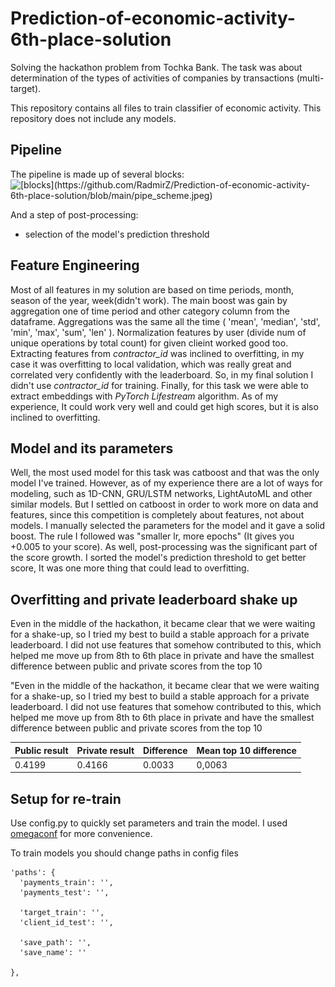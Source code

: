 # Prediction-of-economic-activity-6th-place-solution
Solving the hackathon problem from Tochka Bank. The task was about determination of the types of activities of companies by transactions (multi-target).

This repository contains all files to train classifier of economic activity. This repository does not include any models.

## Pipeline

The pipeline is made up of several blocks:
![[[blocks](https://github.com/RadmirZ/Prediction-of-economic-activity-6th-place-solution/blob/main/catboost%20pipeline.jpeg)](https://github.com/RadmirZ/Prediction-of-economic-activity-6th-place-solution/blob/main/pipe_scheme.jpeg)](https://github.com/RadmirZ/Prediction-of-economic-activity-6th-place-solution/blob/main/assets/pipe_scheme.jpeg)

And a step of post-processing:
* selection of the model's prediction threshold

## Feature Engineering

Most of all features in my solution are based on time periods, month, season of the year, week(didn't work). The main boost was gain by aggregation one of time period and other category column from the dataframe. Aggregations was the same all the time ( 'mean', 'median', 'std', 'min', 'max', 'sum', 'len' ). Normalization features by user (divide num of unique operations by total count) for given clieint worked good too. Extracting features from *contractor_id* was inclined to overfitting, in my case it was overfitting to local validation, which was really great and correlated very confidently with the leaderboard. So, in my final solution I didn't use *contractor_id* for training. Finally, for this task we were able to extract embeddings with *PyTorch Lifestream* algorithm. As of my experience, It could work very well and could get high scores, but it is also inclined to overfitting.

## Model and its parameters

Well, the most used model for this task was catboost and that was the only model I've trained. However, as of my experience there are a lot of ways for modeling, such as 1D-CNN, GRU/LSTM networks, LightAutoML and other similar models. But I settled on catboost in order to work more on data and features, since this competition is completely about features, not about models. I manually selected the parameters for the model and it gave a solid boost. The rule I followed was "smaller lr, more epochs" (It gives you +0.005 to your score). As well, post-processing was the significant part of the score growth. I sorted the model's prediction threshold to get better score, It was one more thing that could lead to overfitting.


## Overfitting and private leaderboard shake up

Even in the middle of the hackathon, it became clear that we were waiting for a shake-up, so I tried my best to build a stable approach for a private leaderboard. I did not use features that somehow contributed to this, which helped me move up from 8th to 6th place in private and have the smallest difference between public and private scores from the top 10

"Even in the middle of the hackathon, it became clear that we were waiting for a shake-up, so I tried my best to build a stable approach for a private leaderboard. I did not use features that somehow contributed to this, which helped me move up from 8th to 6th place in private and have the smallest difference between public and private scores from the top 10

| Public result | Private result | Difference | Mean top 10 difference |
| ------------- | -------------- | ---------- | ---------------------- |
| 0.4199 | 0.4166 | 0.0033 | 0,0063 |


## Setup for re-train

Use config.py to quickly set parameters and train the model. I used [omegaconf](https://github.com/omry/omegaconf) for more convenience.

To train models you should change paths in config files <br>
```jsonc
'paths': {
  'payments_train': '',
  'payments_test': '',

  'target_train': '',
  'client_id_test': '',

  'save_path': '',
  'save_name': ''

},
```








